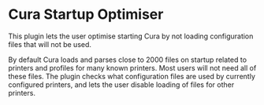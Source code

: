 # Cura Startup Optimiser

This plugin lets the user optimise starting Cura by not loading configuration files that will not be used.

By default Cura loads and parses close to 2000 files on startup related to printers and profiles for many known printers. Most users will not need all of these files. The plugin checks what configuration files are used by currently configured printers, and lets the user disable loading of files for other printers.